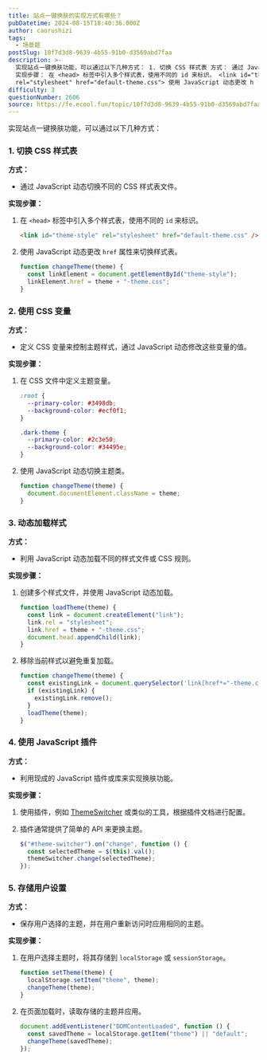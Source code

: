 ```yaml
---
title: 站点一键换肤的实现方式有哪些？
pubDatetime: 2024-08-15T18:40:36.000Z
author: caorushizi
tags:
  - 场景题
postSlug: 10f7d3d8-9639-4b55-91b0-d3569abd7faa
description: >-
  实现站点一键换肤功能，可以通过以下几种方式： 1. 切换 CSS 样式表 方式： 通过 JavaScript 动态切换不同的 CSS 样式表文件。
  实现步骤： 在 <head> 标签中引入多个样式表，使用不同的 id 来标识。 <link id="theme-style"
  rel="stylesheet" href="default-theme.css"> 使用 JavaScript 动态更改 h
difficulty: 3
questionNumber: 2606
source: https://fe.ecool.fun/topic/10f7d3d8-9639-4b55-91b0-d3569abd7faa
---
```


实现站点一键换肤功能，可以通过以下几种方式：

### **1. 切换 CSS 样式表**

**方式：**

- 通过 JavaScript 动态切换不同的 CSS 样式表文件。

**实现步骤：**

1. 在 `<head>` 标签中引入多个样式表，使用不同的 `id` 来标识。

   ```html
   <link id="theme-style" rel="stylesheet" href="default-theme.css" />
   ```

2. 使用 JavaScript 动态更改 `href` 属性来切换样式表。

   ```javascript
   function changeTheme(theme) {
     const linkElement = document.getElementById("theme-style");
     linkElement.href = theme + "-theme.css";
   }
   ```

### **2. 使用 CSS 变量**

**方式：**

- 定义 CSS 变量来控制主题样式，通过 JavaScript 动态修改这些变量的值。

**实现步骤：**

1. 在 CSS 文件中定义主题变量。

   ```css
   :root {
     --primary-color: #3498db;
     --background-color: #ecf0f1;
   }

   .dark-theme {
     --primary-color: #2c3e50;
     --background-color: #34495e;
   }
   ```

2. 使用 JavaScript 动态切换主题类。

   ```javascript
   function changeTheme(theme) {
     document.documentElement.className = theme;
   }
   ```

### **3. 动态加载样式**

**方式：**

- 利用 JavaScript 动态加载不同的样式文件或 CSS 规则。

**实现步骤：**

1. 创建多个样式文件，并使用 JavaScript 动态加载。

   ```javascript
   function loadTheme(theme) {
     const link = document.createElement("link");
     link.rel = "stylesheet";
     link.href = theme + "-theme.css";
     document.head.appendChild(link);
   }
   ```

2. 移除当前样式以避免重复加载。

   ```javascript
   function changeTheme(theme) {
     const existingLink = document.querySelector('link[href*="-theme.css"]');
     if (existingLink) {
       existingLink.remove();
     }
     loadTheme(theme);
   }
   ```

### **4. 使用 JavaScript 插件**

**方式：**

- 利用现成的 JavaScript 插件或库来实现换肤功能。

**实现步骤：**

1. 使用插件，例如 [ThemeSwitcher](https://github.com/tony19/jquery.themeswitcher) 或类似的工具，根据插件文档进行配置。

2. 插件通常提供了简单的 API 来更换主题。

   ```javascript
   $("#theme-switcher").on("change", function () {
     const selectedTheme = $(this).val();
     themeSwitcher.change(selectedTheme);
   });
   ```

### **5. 存储用户设置**

**方式：**

- 保存用户选择的主题，并在用户重新访问时应用相同的主题。

**实现步骤：**

1. 在用户选择主题时，将其存储到 `localStorage` 或 `sessionStorage`。

   ```javascript
   function setTheme(theme) {
     localStorage.setItem("theme", theme);
     changeTheme(theme);
   }
   ```

2. 在页面加载时，读取存储的主题并应用。

   ```javascript
   document.addEventListener("DOMContentLoaded", function () {
     const savedTheme = localStorage.getItem("theme") || "default";
     changeTheme(savedTheme);
   });
   ```

